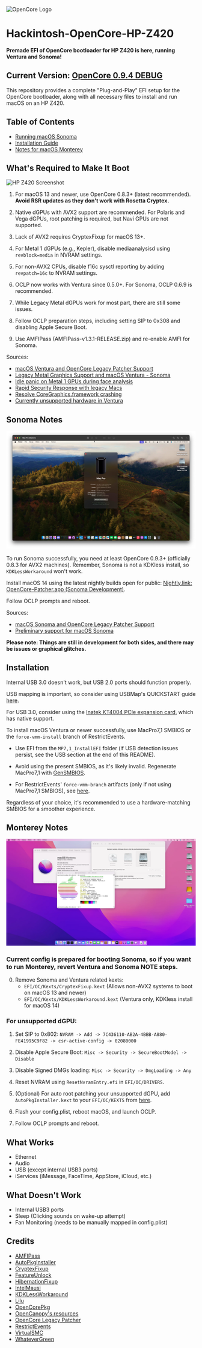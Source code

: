 ![OpenCore Logo](https://github.com/acidanthera/OpenCorePkg/blob/master/Docs/Logos/OpenCore_with_text_Small.png)

# Hackintosh-OpenCore-HP-Z420

**Premade EFI of OpenCore bootloader for HP Z420 is here, running Ventura and Sonoma!**

## Current Version: [OpenCore 0.9.4 DEBUG](https://github.com/acidanthera/OpenCorePkg/releases/tag/0.9.4)

This repository provides a complete "Plug-and-Play" EFI setup for the OpenCore bootloader, along with all necessary files to install and run macOS on an HP Z420.

## Table of Contents

- [Running macOS Sonoma](#sonoma-notes)
- [Installation Guide](#installation)
- [Notes for macOS Monterey](Notes/Monterey-NOTES.md)

## What's Required to Make It Boot

![HP Z420 Screenshot](Screenshots/HPZ420_Ventura.png)

1. For macOS 13 and newer, use OpenCore 0.8.3+ (latest recommended). **Avoid RSR updates as they don't work with Rosetta Cryptex.**

2. Native dGPUs with AVX2 support are recommended. For Polaris and Vega dGPUs, root patching is required, but Navi GPUs are not supported.

3. Lack of AVX2 requires CryptexFixup for macOS 13+.

4. For Metal 1 dGPUs (e.g., Kepler), disable mediaanalysisd using `revblock=media` in NVRAM settings.

5. For non-AVX2 CPUs, disable f16c sysctl reporting by adding `revpatch=16c` to NVRAM settings.

6. OCLP now works with Ventura since 0.5.0+. For Sonoma, OCLP 0.6.9 is recommended.

7. While Legacy Metal dGPUs work for most part, there are still some issues.

8. Follow OCLP preparation steps, including setting SIP to 0x308 and disabling Apple Secure Boot.

9. Use AMFIPass (AMFIPass-v1.3.1-RELEASE.zip) and re-enable AMFI for Sonoma.

Sources:
- [macOS Ventura and OpenCore Legacy Patcher Support](https://github.com/dortania/OpenCore-Legacy-Patcher/issues/998)
- [Legacy Metal Graphics Support and macOS Ventura - Sonoma](https://github.com/dortania/OpenCore-Legacy-Patcher/issues/1008)
- [Idle panic on Metal 1 GPUs during face analysis](https://github.com/dortania/OpenCore-Legacy-Patcher/pull/1013)
- [Rapid Security Response with legacy Macs](https://github.com/dortania/OpenCore-Legacy-Patcher/issues/1019)
- [Resolve CoreGraphics.framework crashing](https://github.com/dortania/OpenCore-Legacy-Patcher/commit/c0825ed24e98688ff430c30324f11b5c41840b8a)
- [Currently unsupported hardware in Ventura](https://dortania.github.io/OpenCore-Legacy-Patcher/VENTURA-DROP.html#currently-unsupported-broken-hardware-in-ventura)

## Sonoma Notes

![HP Z420 Sonoma Screenshot](Screenshots/HPZ420_Sonoma.png)

To run Sonoma successfully, you need at least OpenCore 0.9.3+ (officially 0.8.3 for AVX2 machines). Remember, Sonoma is not a KDKless install, so `KDKLessWorkaround` won't work.

Install macOS 14 using the latest nightly builds open for public: [Nightly.link: OpenCore-Patcher.app (Sonoma Development)](https://nightly.link/dortania/OpenCore-Legacy-Patcher/workflows/build-app-wxpython/sonoma-development/OpenCore-Patcher.app%20%28GUI%29.zip).

Follow OCLP prompts and reboot.

Sources:
- [macOS Sonoma and OpenCore Legacy Patcher Support](https://github.com/dortania/OpenCore-Legacy-Patcher/issues/1076)
- [Preliminary support for macOS Sonoma](https://github.com/dortania/OpenCore-Legacy-Patcher/pull/1077)

**Please note: Things are still in development for both sides, and there may be issues or graphical glitches.**

## Installation

Internal USB 3.0 doesn't work, but USB 2.0 ports should function properly.

USB mapping is important, so consider using USBMap's QUICKSTART guide [here](https://github.com/corpnewt/USBMap/blob/master/README.md#quick-start).

For USB 3.0, consider using the [Inatek KT4004 PCIe expansion card](https://www.amazon.pl/Inateck-Karta-USB-porty-ExpresCard/dp/B00HJ1DULE?th=1), which has native support.

To install macOS Ventura or newer successfully, use MacPro7,1 SMBIOS or the `force-vmm-install` branch of RestrictEvents. 

- Use EFI from the `MP7,1_InstallEFI` folder (if USB detection issues persist, see the USB section at the end of this README).

- Avoid using the present SMBIOS, as it's likely invalid. Regenerate MacPro7,1 with [GenSMBIOS](https://github.com/corpnewt/GenSMBIOS).

- For RestrictEvents' `force-vmm-branch` artifacts (only if not using MacPro7,1 SMBIOS), see [here](https://github.com/acidanthera/RestrictEvents/actions/workflows/main.yml?query=branch%3Aforce-vmm-install).

Regardless of your choice, it's recommended to use a hardware-matching SMBIOS for a smoother experience.

## Monterey Notes

![HP Z420 Monterey Screenshot](Screenshots/HPZ420_Monterey.png)

### Current config is prepared for booting Sonoma, so if you want to run Monterey, **revert Ventura and Sonoma NOTE steps.**

0. Remove Sonoma and Ventura related kexts:
   - `EFI/OC/Kexts/CryptexFixup.kext` (Allows non-AVX2 systems to boot on macOS 13 and newer)
   - `EFI/OC/Kexts/KDKLessWorkaround.kext` (Ventura only, KDKless install for macOS 14)

### For unsupported dGPU:

1. Set SIP to 0x802: `NVRAM -> Add -> 7C436110-AB2A-4BBB-A880-FE41995C9F82 -> csr-active-config -> 02080000`

2. Disable Apple Secure Boot: `Misc -> Security -> SecureBootModel -> Disable`

3. Disable Signed DMGs loading: `Misc -> Security -> DmgLoading -> Any`

4. Reset NVRAM using `ResetNvramEntry.efi` in `EFI/OC/DRIVERS`.

5. (Optional) For auto root patching your unsupported dGPU, add `AutoPkgInstaller.kext` to your `EFI/OC/KEXTS` from [here](https://github.com/dortania/OpenCore-Legacy-Patcher/blob/main/payloads/Kexts/Acidanthera/AutoPkgInstaller-v1.0.2-DEBUG.zip).

6. Flash your config.plist, reboot macOS, and launch OCLP.

7. Follow OCLP prompts and reboot.

## What Works

- Ethernet
- Audio
- USB (except internal USB3 ports)
- iServices (iMessage, FaceTime, AppStore, iCloud, etc.)

## What Doesn't Work

- Internal USB3 ports
- Sleep (Clicking sounds on wake-up attempt)
- Fan Monitoring (needs to be manually mapped in config.plist)

## Credits

- [AMFIPass](https://github.com/dortania/OpenCore-Legacy-Patcher/blob/main/payloads/Kexts/Acidanthera/AMFIPass-v1.3.1-RELEASE.zip)
- [AutoPkgInstaller](https://github.com/dortania/OpenCore-Legacy-Patcher/blob/main/payloads/Kexts/Acidanthera/AutoPkgInstaller-v1.0.2-DEBUG.zip)
- [CryptexFixup](https://github.com/acidanthera/CryptexFixup/releases/)
- [FeatureUnlock](https://github.com/acidanthera/FeatureUnlock/releases/)
- [HibernationFixup](https://github.com/acidanthera/HibernationFixup/releases/)
- [IntelMausi](https://github.com/acidanthera/IntelMausi/releases/)
- [KDKLessWorkaround](https://github.com/dortania/OpenCore-Legacy-Patcher/blob/main/payloads/Kexts/Misc/KDKlessWorkaround-v1.0.0-DEBUG.zip)
- [Lilu](https://github.com/acidanthera/Lilu/releases/)
- [OpenCorePkg](https://github.com/acidanthera/OpenCorePkg/releases/)
- [OpenCanopy's resources](https://github.com/acidanthera/OcBinaryData)
- [OpenCore Legacy Patcher](https://github.com/dortania/OpenCore-Legacy-Patcher/releases/)
- [RestrictEvents](https://github.com/acidanthera/RestrictEvents/releases/)
- [VirtualSMC](https://github.com/acidanthera/VirtualSMC/releases/)
- [WhateverGreen](https://github.com/acidanthera/WhateverGreen/releases/)